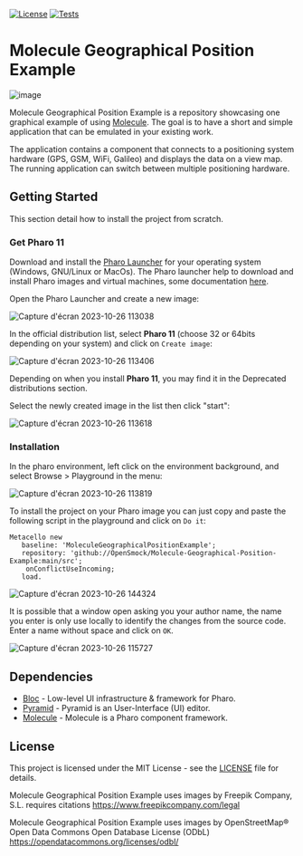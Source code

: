[![License](https://img.shields.io/github/license/OpenSmock/Molecule-Geographical-Position-Example.svg)](./LICENSE)
[![Tests](https://github.com/OpenSmock/Molecule-Geographical-Position-Example/actions/workflows/Tests.yml/badge.svg)](https://github.com/OpenSmock/Molecule-Geographical-Position-Example/actions/workflows/Tests.yml)

# Molecule Geographical Position Example

![image](https://github.com/OpenSmock/Molecule-Geographical-Position-Example/assets/49183340/557c6bbf-9e0b-4922-99d4-565a26b8798d)

Molecule Geographical Position Example is a repository showcasing one graphical example of using [Molecule](https://github.com/OpenSmock/Molecule). The goal is to have a short and simple application that can be emulated in your existing work.

The application contains a component that connects to a positioning system hardware (GPS, GSM, WiFi, Galileo) and displays the data on a view map. The running application can switch between multiple positioning hardware.

## Getting Started

This section detail how to install the project from scratch.

### Get Pharo 11

Download and install the [Pharo Launcher](https://pharo.org/download) for your operating system (Windows, GNU/Linux or MacOs). The Pharo launcher help to download and install Pharo images and virtual machines, some documentation [here](https://pharo-project.github.io/pharo-launcher/installation/).

Open the Pharo Launcher and create a new image:

![Capture d'écran 2023-10-26 113038](https://github.com/OpenSmock/Molecule-Geographical-Position-Example/assets/34318678/2389dd07-ba76-467f-9870-4da800690817)

In the official distribution list, select **Pharo 11** (choose 32 or 64bits depending on your system) and click on `Create image`:

![Capture d'écran 2023-10-26 113406](https://github.com/OpenSmock/Molecule-Geographical-Position-Example/assets/34318678/4a8eb11f-c2de-4e84-86f0-6e1e61a8c27d)

Depending on when you install **Pharo 11**, you may find it in the Deprecated distributions section.

Select the newly created image in the list then click "start":

![Capture d'écran 2023-10-26 113618](https://github.com/OpenSmock/Molecule-Geographical-Position-Example/assets/34318678/c9b4083b-711c-4c7a-861b-d86e008569ec)


### Installation

In the pharo environment, left click on the environment background, and select Browse > Playground in the menu:

![Capture d'écran 2023-10-26 113819](https://github.com/OpenSmock/Molecule-Geographical-Position-Example/assets/34318678/046fd928-2260-4f25-8fe9-782c31f3e68a)

To install the project on your Pharo image you can just copy and paste the following script in the playground and click on `Do it`:

```smalltalk
Metacello new
   baseline: 'MoleculeGeographicalPositionExample';
   repository: 'github://OpenSmock/Molecule-Geographical-Position-Example:main/src';
	onConflictUseIncoming;
   load.
```

![Capture d'écran 2023-10-26 144324](https://github.com/OpenSmock/Molecule-Geographical-Position-Example/assets/34318678/f340641d-3d4f-4304-971a-8b319eb68c4b)

It is possible that a window open asking you your author name, the name you enter is only use locally to identify the changes from the source code. Enter a name without space and click on `OK`.

![Capture d'écran 2023-10-26 115727](https://github.com/OpenSmock/Molecule-Geographical-Position-Example/assets/34318678/c8ca385a-5ea1-4385-ae20-74d5f2554fb7)

## Dependencies

+ [Bloc](https://github.com/pharo-graphics/Bloc) - Low-level UI infrastructure & framework for Pharo.
+ [Pyramid](https://github.com/OpenSmock/Pyramid) - Pyramid is an User-Interface (UI) editor.
+ [Molecule](https://github.com/OpenSmock/Molecule) - Molecule is a Pharo component framework.

## License

This project is licensed under the MIT License - see the [LICENSE](LICENSE) file for details.

Molecule Geographical Position Example uses images by Freepik Company, S.L.
requires citations
https://www.freepikcompany.com/legal

Molecule Geographical Position Example uses images by OpenStreetMap®
Open Data Commons Open Database License (ODbL)
https://opendatacommons.org/licenses/odbl/


